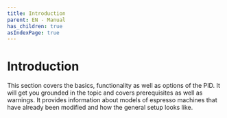 ```yaml
---
title: Introduction
parent: EN - Manual
has_children: true
asIndexPage: true
---
```


# Introduction

This section covers the basics, functionality as well as options of the PID. It will get you grounded in the topic and covers prerequisites as well as warnings. It provides information about models of espresso machines that have already been modified and how the general setup looks like.
